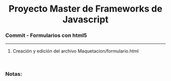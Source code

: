 

<h1 align="center">Proyecto Master de Frameworks de Javascript</h1>
<h3><b>Commit -</b> <strong>Formularios con html5</strong></h3>
<hr>
<ol>
  <li>Creación y edición del archivo Maquetacion/formulario.html</li>
</ol>

<br>

<!-- Notas -->
<h3><b>Notas:</b></h3>
<ul>
  
</ul>

<em></em>
